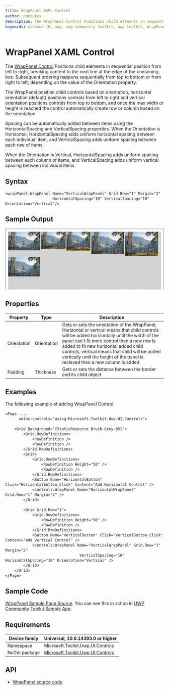 ```yaml
---
title: WrapPanel XAML Control
author: nmetulev
description: The WrapPanel Control Positions child elements in sequential position from left to right, breaking content to the next line at the edge of the containing box.
keywords: windows 10, uwp, uwp community toolkit, uwp toolkit, WrapPanel, XAML Control, xaml
---
```


# WrapPanel XAML Control

The [WrapPanel Control](https://docs.microsoft.com/dotnet/api/microsoft.toolkit.uwp.ui.controls.wrappanel) Positions child elements in sequential position from left to right, breaking content to the next line at the edge of the containing box. Subsequent ordering happens sequentially from top to bottom or from right to left, depending on the value of the Orientation property.

The WrapPanel position child controls based on orientation, horizontal orientation (default) positions controls from left to right and vertical orientation positions controls from top to bottom, and once the max width or height is reached the control automatically create row or column based on the orientation. 

Spacing can be automatically added between items using the HorizontalSpacing and VerticalSpacing properties. When the Orientation is Horizontal, HorizontalSpacing adds uniform horizontal spacing between each individual item, and VerticalSpacing adds uniform spacing between each row of items.

When the Orientation is Vertical, HorizontalSpacing adds uniform spacing between each column of items, and VerticalSpacing adds uniform vertical spacing between individual items.

## Syntax

```xaml
<wrapPanel:WrapPanel Name="VerticalWrapPanel" Grid.Row="1" Margin="2"
                     HorizontalSpacing="10" VerticalSpacing="10" Orientation="Vertical"/>
```

## Sample Output

![WrapPanel animation](../resources/images/Controls/WrapPanel.gif)

## Properties

| Property | Type | Description |
| -- | -- | -- |
| Orientation | Orientation | Gets or sets the orientation of the WrapPanel, Horizontal or vertical means that child controls will be added horizontally until the width of the panel can't fit more control then a new row is added to fit new horizontal added child controls, vertical means that child will be added vertically until the height of the panel is recieved then a new column is added |
| Padding | Thickness  | Gets or sets the distance between the border and its child object |

## Examples

The following example of adding WrapPanel Control.

```xaml
<Page ....
      xmlns:controls="using:Microsoft.Toolkit.Uwp.UI.Controls">

    <Grid Background="{StaticResource Brush-Grey-05}">
        <Grid.RowDefinitions>
            <RowDefinition />
            <RowDefinition />
        </Grid.RowDefinitions>
        <Grid>
            <Grid.RowDefinitions>
                <RowDefinition Height="50" />
                <RowDefinition />
            </Grid.RowDefinitions>
            <Button Name="HorizontalButton" Click="HorizontalButton_Click" Content="Add Horizontal Control" />
            <controls:WrapPanel Name="HorizontalWrapPanel" Grid.Row="1" Margin="2" />
        </Grid>

        <Grid Grid.Row="1">
            <Grid.RowDefinitions>
                <RowDefinition Height="50" />
                <RowDefinition />
            </Grid.RowDefinitions>
            <Button Name="VerticalButton" Click="VerticalButton_Click" Content="Add Vertical Control" />
            <controls:WrapPanel Name="VerticalWrapPanel" Grid.Row="1" Margin="2"
                                 VerticalSpacing="10" HorizontalSpacing="10" Orientation="Vertical" />
        </Grid>
    </Grid>
</Page>
```

## Sample Code

[WrapPanel Sample Page Source](https://github.com/Microsoft/UWPCommunityToolkit/tree/master/Microsoft.Toolkit.Uwp.SampleApp/SamplePages/WrapPanel). You can see this in action in [UWP Community Toolkit Sample App](https://www.microsoft.com/store/apps/9NBLGGH4TLCQ).

## Requirements

| Device family | Universal, 10.0.14393.0 or higher |
| -- | -- |
| Namespace | Microsoft.Toolkit.Uwp.UI.Controls |
| NuGet package | [Microsoft.Toolkit.Uwp.UI.Controls](https://www.nuget.org/packages/Microsoft.Toolkit.Uwp.UI.Controls/) |

## API

* [WrapPanel source code](https://github.com/Microsoft/UWPCommunityToolkit/tree/master/Microsoft.Toolkit.Uwp.UI.Controls/WrapPanel)

